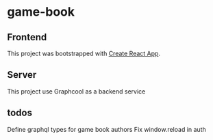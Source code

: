 # game-book

## Frontend
This project was bootstrapped with [Create React App](https://github.com/facebookincubator/create-react-app).

## Server

This project use Graphcool as a backend service

## todos

Define graphql types for game book authors
Fix window.reload in auth
